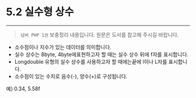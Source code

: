 
# 5.2 실수형 상수
---
> `넘버 PHP 1권` 보충정리 내용입니다. 원문은 도서를 참고해 주시길 바랍니다.

* 소수점이나 지수가 있는 데이터를 의미합니다.
* 실수 상수는 8byte, 4byte에표현하고자 할 때는 실수 상수 뒤에 f자를 표시합니다.
* Longdouble 유형의 실수 상수를 사용하고자 할 때에는끝에 l이나 L자를 표시합니다. 
* 소수점이 있는 수치로 음수(-), 양수(+)로 구성됩니다.

예) 0.34, 5.58f

<br><br>  